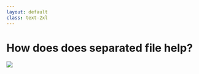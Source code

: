 ```yaml
---
layout: default
class: text-2xl
---
```


# How does does **separated** file help?
    
<img src="/images/04-client-03.png" class="mt-10 m-auto"/>

